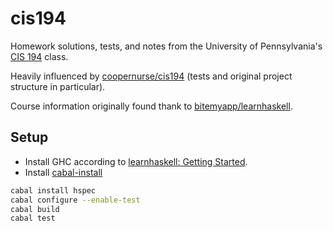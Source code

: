 # cis194

Homework solutions, tests, and notes from the University of Pennsylvania's [CIS 194](http://www.seas.upenn.edu/~cis194/lectures.html) class.

Heavily influenced by [coopernurse/cis194](https://github.com/coopernurse/cis194) (tests and original project structure in particular).

Course information originally found thank to [bitemyapp/learnhaskell](https://github.com/bitemyapp/learnhaskell).

## Setup

 * Install GHC according to [learnhaskell: Getting Started](https://github.com/bitemyapp/learnhaskell#getting-started).
 * Install [cabal-install](http://www.haskell.org/cabal/download.html)

```bash
cabal install hspec
cabal configure --enable-test
cabal build
cabal test
```

